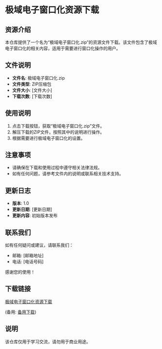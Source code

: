 # 极域电子窗口化资源下载

## 资源介绍

本仓库提供了一个名为“极域电子窗口化.zip”的资源文件下载。该文件包含了极域电子窗口化的相关内容，适用于需要进行窗口化操作的用户。

## 文件说明

- **文件名**: 极域电子窗口化.zip
- **文件类型**: ZIP压缩包
- **文件大小**: [文件大小]
- **下载次数**: [下载次数]

## 使用说明

1. 点击下载按钮，获取“极域电子窗口化.zip”文件。
2. 解压下载的ZIP文件，按照其中的说明进行操作。
3. 根据需要进行极域电子窗口化的设置。

## 注意事项

- 请确保在下载和使用过程中遵守相关法律法规。
- 如有任何问题，请参考文件内的说明或联系相关技术支持。

## 更新日志

- **版本**: 1.0
- **更新日期**: [更新日期]
- **更新内容**: 初始版本发布

## 联系我们

如有任何疑问或建议，请联系我们：

- 邮箱: [邮箱地址]
- 电话: [电话号码]

感谢您的使用！

## 下载链接
[极域电子窗口化资源下载](https://pan.quark.cn/s/aeb196077ba7) 

(备用: [备用下载](https://pan.baidu.com/s/1Wvi9IHUGK6pIlmSfwULgLA?pwd=1234))

## 说明

该仓库仅用于学习交流，请勿用于商业用途。
